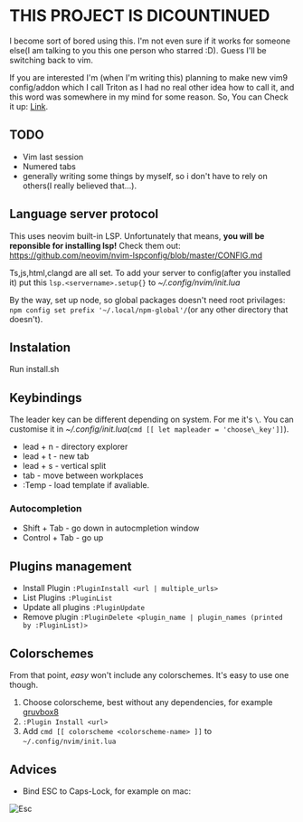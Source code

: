 # THIS PROJECT IS DICOUNTINUED

I become sort of bored using this. I'm not even sure if it works for someone else(I am talking to you this one person who starred :D). Guess I'll be switching back to vim. 

If you are interested I'm (when I'm writing this) planning to make new vim9 config/addon which I call Triton
as I had no real other idea how to call it, and this word was somewhere in my mind for some reason. So, You can Check it up:
[Link](https://github.com/DesantBucie/triton).

## TODO

* Vim last session
* Numered tabs
* generally writing some things by myself, so i don't have to rely on others(I really believed that...).

## Language server protocol

This uses neovim built-in LSP. Unfortunately that means, **you will be reponsible for installing lsp!** Check them out: https://github.com/neovim/nvim-lspconfig/blob/master/CONFIG.md

Ts,js,html,clangd are all set. To add your server to config(after you installed it) put this `lsp.<servername>.setup{}` to _~/.config/nvim/init.lua_ 

By the way, set up node, so global packages doesn't need root privilages: `npm config set prefix '~/.local/npm-global'/`(or any other directory that doesn't).

## Instalation

Run install.sh

## Keybindings

The leader key can be different depending on system. For me it's `\`. You can customise it in _~/.config/init.lua_(`cmd [[ let mapleader = 'choose\_key']]`).

* lead + n - directory explorer 
* lead + t - new tab
* lead + s - vertical split
* tab - move between workplaces
* :Temp - load template if avaliable.

### Autocompletion

* Shift + Tab - go down in autocmpletion window
* Control + Tab - go up

## Plugins management

* Install Plugin `:PluginInstall <url | multiple_urls>`
* List Plugins `:PluginList`
* Update all plugins `:PluginUpdate`
* Remove plugin `:PluginDelete <plugin_name | plugin_names (printed by :PluginList)>`

## Colorschemes

From that point, *easy* won't include any colorschemes. It's easy to use one though.

1. Choose colorscheme, best without any dependencies, for example [gruvbox8](https://github.com/lifepillar/vim-gruvbox8)
2. `:Plugin Install <url>`
3. Add `cmd [[ colorscheme <colorscheme-name> ]]` to `~/.config/nvim/init.lua`

## Advices

* Bind ESC to Caps-Lock, for example on mac:

![Esc](https://raw.github.com/DesantBucie/DesantBucie/master/easy.nvim/esc.gif)
